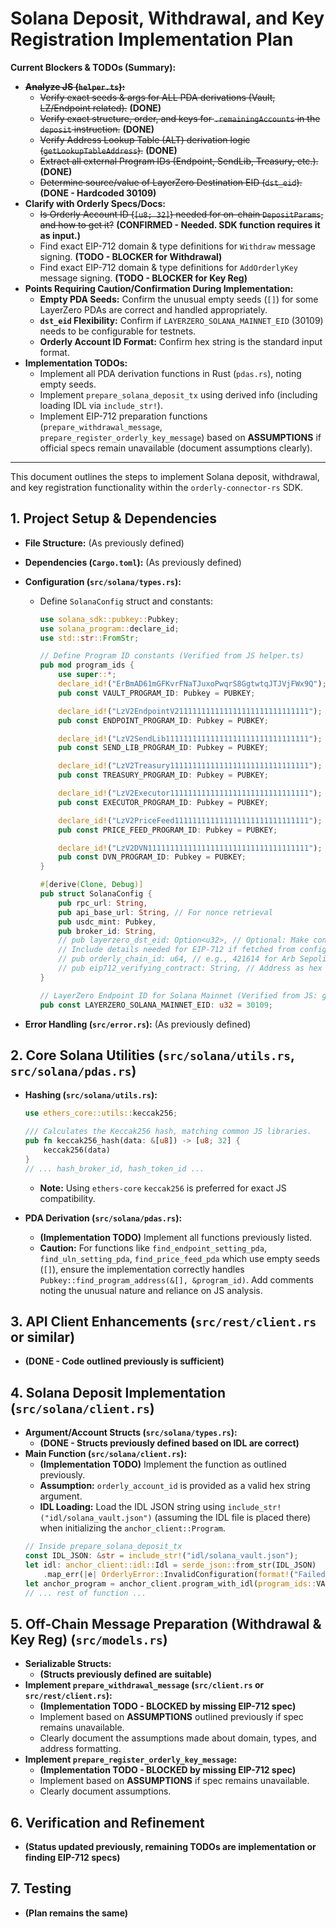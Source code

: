 # Solana Deposit, Withdrawal, and Key Registration Implementation Plan

**Current Blockers & TODOs (Summary):**

- ~~**Analyze JS (`helper.ts`):**~~
  - ~~Verify exact seeds & args for ALL PDA derivations (Vault, LZ/Endpoint related).~~ **(DONE)**
  - ~~Verify exact structure, order, and keys for `.remainingAccounts` in the `deposit` instruction.~~ **(DONE)**
  - ~~Verify Address Lookup Table (ALT) derivation logic (`getLookupTableAddress`).~~ **(DONE)**
  - ~~Extract all external Program IDs (Endpoint, SendLib, Treasury, etc.).~~ **(DONE)**
  - ~~Determine source/value of LayerZero Destination EID (`dst_eid`).~~ **(DONE - Hardcoded 30109)**
- **Clarify with Orderly Specs/Docs:**
  - ~~Is Orderly Account ID (`[u8; 32]`) needed for on-chain `DepositParams`, and how to get it?~~ **(CONFIRMED - Needed. SDK function requires it as input.)**
  - Find exact EIP-712 domain & type definitions for `Withdraw` message signing. **(TODO - BLOCKER for Withdrawal)**
  - Find exact EIP-712 domain & type definitions for `AddOrderlyKey` message signing. **(TODO - BLOCKER for Key Reg)**
- **Points Requiring Caution/Confirmation During Implementation:**
  - **Empty PDA Seeds:** Confirm the unusual empty seeds (`[]`) for some LayerZero PDAs are correct and handled appropriately.
  - **`dst_eid` Flexibility:** Confirm if `LAYERZERO_SOLANA_MAINNET_EID` (30109) needs to be configurable for testnets.
  - **Orderly Account ID Format:** Confirm hex string is the standard input format.
- **Implementation TODOs:**
  - Implement all PDA derivation functions in Rust (`pdas.rs`), noting empty seeds.
  - Implement `prepare_solana_deposit_tx` using derived info (including loading IDL via `include_str!`).
  - Implement EIP-712 preparation functions (`prepare_withdrawal_message`, `prepare_register_orderly_key_message`) based on **ASSUMPTIONS** if official specs remain unavailable (document assumptions clearly).

---

This document outlines the steps to implement Solana deposit, withdrawal, and key registration functionality within the `orderly-connector-rs` SDK.

## 1. Project Setup & Dependencies

- **File Structure:** (As previously defined)
- **Dependencies (`Cargo.toml`):** (As previously defined)
- **Configuration (`src/solana/types.rs`):**

  - Define `SolanaConfig` struct and constants:

    ```rust
    use solana_sdk::pubkey::Pubkey;
    use solana_program::declare_id;
    use std::str::FromStr;

    // Define Program ID constants (Verified from JS helper.ts)
    pub mod program_ids {
        use super::*;
        declare_id!("ErBmAD61mGFKvrFNaTJuxoPwqrS8GgtwtqJTJVjFWx9Q");
        pub const VAULT_PROGRAM_ID: Pubkey = PUBKEY;

        declare_id!("LzV2EndpointV211111111111111111111111111111");
        pub const ENDPOINT_PROGRAM_ID: Pubkey = PUBKEY;

        declare_id!("LzV2SendLib11111111111111111111111111111111");
        pub const SEND_LIB_PROGRAM_ID: Pubkey = PUBKEY;

        declare_id!("LzV2Treasury1111111111111111111111111111111");
        pub const TREASURY_PROGRAM_ID: Pubkey = PUBKEY;

        declare_id!("LzV2Executor1111111111111111111111111111111");
        pub const EXECUTOR_PROGRAM_ID: Pubkey = PUBKEY;

        declare_id!("LzV2PriceFeed111111111111111111111111111111");
        pub const PRICE_FEED_PROGRAM_ID: Pubkey = PUBKEY;

        declare_id!("LzV2DVN111111111111111111111111111111111111");
        pub const DVN_PROGRAM_ID: Pubkey = PUBKEY;
    }

    #[derive(Clone, Debug)]
    pub struct SolanaConfig {
        pub rpc_url: String,
        pub api_base_url: String, // For nonce retrieval
        pub usdc_mint: Pubkey,
        pub broker_id: String,
        // pub layerzero_dst_eid: Option<u32>, // Optional: Make configurable? Defaults to mainnet const?
        // Include details needed for EIP-712 if fetched from config
        // pub orderly_chain_id: u64, // e.g., 421614 for Arb Sepolia
        // pub eip712_verifying_contract: String, // Address as hex string
    }

    // LayerZero Endpoint ID for Solana Mainnet (Verified from JS: getDstEID)
    pub const LAYERZERO_SOLANA_MAINNET_EID: u32 = 30109;
    ```

- **Error Handling (`src/error.rs`):** (As previously defined)

## 2. Core Solana Utilities (`src/solana/utils.rs`, `src/solana/pdas.rs`)

- **Hashing (`src/solana/utils.rs`):**

  ```rust
  use ethers_core::utils::keccak256;

  /// Calculates the Keccak256 hash, matching common JS libraries.
  pub fn keccak256_hash(data: &[u8]) -> [u8; 32] {
      keccak256(data)
  }
  // ... hash_broker_id, hash_token_id ...
  ```

  - **Note:** Using `ethers-core` `keccak256` is preferred for exact JS compatibility.

- **PDA Derivation (`src/solana/pdas.rs`):**
  - **(Implementation TODO)** Implement all functions previously listed.
  - **Caution:** For functions like `find_endpoint_setting_pda`, `find_uln_setting_pda`, `find_price_feed_pda` which use empty seeds (`[]`), ensure the implementation correctly handles `Pubkey::find_program_address(&[], &program_id)`. Add comments noting the unusual nature and reliance on JS analysis.

## 3. API Client Enhancements (`src/rest/client.rs` or similar)

- **(DONE - Code outlined previously is sufficient)**

## 4. Solana Deposit Implementation (`src/solana/client.rs`)

- **Argument/Account Structs (`src/solana/types.rs`):**
  - **(DONE - Structs previously defined based on IDL are correct)**
- **Main Function (`src/solana/client.rs`):**
  - **(Implementation TODO)** Implement the function as outlined previously.
  - **Assumption:** `orderly_account_id` is provided as a valid hex string argument.
  - **IDL Loading:** Load the IDL JSON string using `include_str!("idl/solana_vault.json")` (assuming the IDL file is placed there) when initializing the `anchor_client::Program`.
  ```rust
  // Inside prepare_solana_deposit_tx
  const IDL_JSON: &str = include_str!("idl/solana_vault.json");
  let idl: anchor_client::idl::Idl = serde_json::from_str(IDL_JSON)
      .map_err(|e| OrderlyError::InvalidConfiguration(format!("Failed to parse IDL: {}", e)))?;
  let anchor_program = anchor_client.program_with_idl(program_ids::VAULT_PROGRAM_ID, idl)?;
  // ... rest of function ...
  ```

## 5. Off-Chain Message Preparation (Withdrawal & Key Reg) (`src/models.rs`)

- **Serializable Structs:**
  - **(Structs previously defined are suitable)**
- **Implement `prepare_withdrawal_message` (`src/client.rs` or `src/rest/client.rs`):**
  - **(Implementation TODO - BLOCKED by missing EIP-712 spec)**
  - Implement based on **ASSUMPTIONS** outlined previously if spec remains unavailable.
  - Clearly document the assumptions made about domain, types, and address formatting.
- **Implement `prepare_register_orderly_key_message`:**
  - **(Implementation TODO - BLOCKED by missing EIP-712 spec)**
  - Implement based on **ASSUMPTIONS** if spec remains unavailable.
  - Clearly document assumptions.

## 6. Verification and Refinement

- **(Status updated previously, remaining TODOs are implementation or finding EIP-712 specs)**

## 7. Testing

- **(Plan remains the same)**
